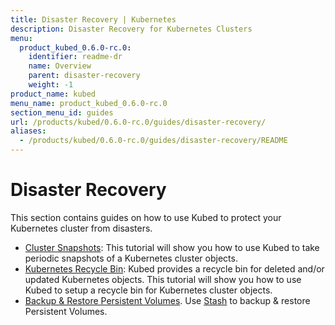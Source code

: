 ```yaml
---
title: Disaster Recovery | Kubernetes
description: Disaster Recovery for Kubernetes Clusters
menu:
  product_kubed_0.6.0-rc.0:
    identifier: readme-dr
    name: Overview
    parent: disaster-recovery
    weight: -1
product_name: kubed
menu_name: product_kubed_0.6.0-rc.0
section_menu_id: guides
url: /products/kubed/0.6.0-rc.0/guides/disaster-recovery/
aliases:
  - /products/kubed/0.6.0-rc.0/guides/disaster-recovery/README
---
```


# Disaster Recovery

This section contains guides on how to use Kubed to protect your Kubernetes cluster from disasters.

  - [Cluster Snapshots](/products/kubed/0.6.0-rc.0/guides/disaster-recovery/cluster-snapshot): This tutorial will show you how to use Kubed to take periodic snapshots of a Kubernetes cluster objects.
  - [Kubernetes Recycle Bin](/products/kubed/0.6.0-rc.0/guides/disaster-recovery/recycle-bin): Kubed provides a recycle bin for deleted and/or updated Kubernetes objects. This tutorial will show you how to use Kubed to setup a recycle bin for Kubernetes cluster objects.
  - [Backup & Restore Persistent Volumes](/products/kubed/0.6.0-rc.0/guides/disaster-recovery/stash). Use [Stash](https://appscode.com/products/stash) to backup & restore Persistent Volumes.
